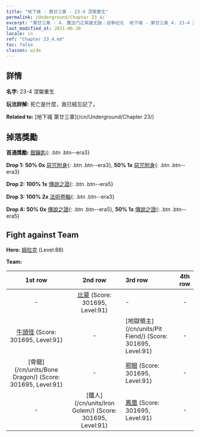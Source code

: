 ```yaml
---
title: "地下城 - 第廿三章 - 23-4 涅槃重生"
permalink: /Underground/Chapter 23_4/
excerpt: "第廿三章 - 4. 魔法门之英雄无敌：战争纪元  地下城 - 第廿三章_4. 23-4 涅槃重生"
last_modified_at: 2021-06-30
locale: cn
ref: "Chapter 23_4.md"
toc: false
classes: wide
---
```


## 詳情

 **名字:** 23-4 涅槃重生

 **玩法詳解:**       死亡是什麼，我已經忘記了。

 **Related to:** [地下城 第廿三章](/cn/Underground/Chapter 23/)

## 掉落獎勵

 **首通獎勵:** [銀鑰匙](/cn/Items/con_693/){: .btn .btn--era3}

 **Drop 1:** **50% 0x** [惡咒附身](/cn/Items/her_410/){: .btn .btn--era3}, **50% 1x** [惡咒附身](/cn/Items/her_410/){: .btn .btn--era3}

 **Drop 2:** **100% 1x** [傳說之證](/cn/Items/mat_88/){: .btn .btn--era5}

 **Drop 3:** **100% 2x** [法術卷軸](/cn/Items/con_694/){: .btn .btn--era3}

 **Drop 4:** **50% 0x** [傳說之證](/cn/Items/mat_81/){: .btn .btn--era5}, **50% 1x** [傳說之證](/cn/Items/mat_81/){: .btn .btn--era5}


## Fight against Team
 **Hero:** [姆拉克](/cn/heroes/Mullich/) (Level:88)

 **Team:**


  | 1st row | 2nd row | 3rd row | 4th row |
  |:----:|:----:|:----|:----:|
  | - | [比蒙](/cn/units/Behemoth/) (Score: 301695, Level:91)  | - | - |
  | [牛頭怪](/cn/units/Minotaur/) (Score: 301695, Level:91)  | - | [地獄領主](/cn/units/Pit Fiend/) (Score: 301695, Level:91)  | - |
  | [骨龍](/cn/units/Bone Dragon/) (Score: 301695, Level:91)  | - | [邪眼](/cn/units/Beholder/) (Score: 301695, Level:91)  | - |
  | - | [鐵人](/cn/units/Iron Golem/) (Score: 301695, Level:91)  | [鳳凰](/cn/units/Firebird/) (Score: 301695, Level:91)  | - |


